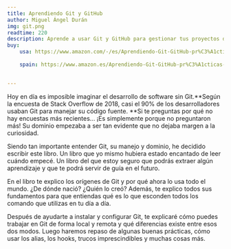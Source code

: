 ```yaml
---
title: Aprendiendo Git y GitHub
author: Miguel Ángel Durán 
img: git.png
readtime: 220
description: Aprende a usar Git y GitHub para gestionar tus proyectos de código.
buy:
    usa: https://www.amazon.com/-/es/Aprendiendo-Git-GitHub-pr%C3%A1cticas-estrategias/dp/B0D2LPMG6F/ref=sr_1_1?__mk_es_US=%C3%85M%C3%85%C5%BD%C3%95%C3%91&sr=8-1
    
    spain: https://www.amazon.es/Aprendiendo-Git-GitHub-pr%C3%A1cticas-estrategias/dp/B0D2LPMG6F/ref=sr_1_1?nsdOptOutParam=true&sr=8-1

    
---
```


Hoy en día es imposible imaginar el desarrollo de software sin Git.**Según la encuesta de Stack Overflow de 2018, casi el 90% de los desarrolladores usaban Git para manejar su código fuente. **Si te preguntas por qué no hay encuestas más recientes... ¡Es simplemente porque no preguntaron más! Su dominio empezaba a ser tan evidente que no dejaba margen a la curiosidad.

Siendo tan importante entender Git, su manejo y dominio, he decidido escribir este libro. Un libro que yo mismo hubiera estado encantado de leer cuándo empecé. Un libro del que estoy seguro que podrás extraer algún aprendizaje y que te podrá servir de guía en el futuro.

En el libro te explico los orígenes de Git y por qué ahora lo usa todo el mundo. ¿De dónde nació? ¿Quién lo creó? Además, te explico todos sus fundamentos para que entiendas qué es lo que esconden todos los comando que utilizas en tu día a día.

Después de ayudarte a instalar y configurar Git, te explicaré cómo puedes trabajar en Git de forma local y remota y qué diferencias existe entre esos dos modos. Luego haremos repaso de algunas buenas prácticas, cómo usar los alias, los hooks, trucos imprescindibles y muchas cosas más.

